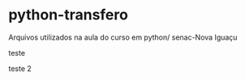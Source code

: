# python-transfero
Arquivos utilizados na aula do curso em python/ senac-Nova Iguaçu 

teste 

teste 2